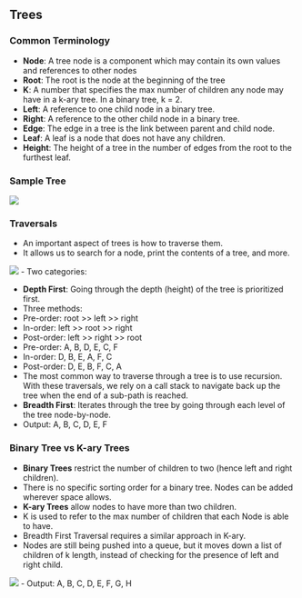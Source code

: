 ## Trees

### Common Terminology 
- **Node**: A tree node is a component which may contain its own values and references to other nodes
- **Root**: The root is the node at the beginning of the tree
- **K**: A number that specifies the max number of children any node may have in a k-ary tree. In a binary tree, k = 2.
- **Left**: A reference to one child node in a binary tree.
- **Right**: A reference to the other child node in a binary tree.
- **Edge**: The edge in a tree is the link between parent and child node. 
- **Leaf**: A leaf is a node that does not have any children. 
- **Height**: The height of a tree in the number of edges from the root to the furthest leaf. 

### Sample Tree
<img src ="https://codefellows.github.io/common_curriculum/data_structures_and_algorithms/Code_401/class-15/resources/images/BinaryTree1.PNG">

### Traversals
- An important aspect of trees is how to traverse them. 
- It allows us to search for a node, print the contents of a tree, and more. 
<img src ="https://codefellows.github.io/common_curriculum/data_structures_and_algorithms/Code_401/class-15/resources/images/tree-example.png">
- Two categories:

- **Depth First**: Going through the depth (height) of the tree is prioritized first. 
- Three methods:
- Pre-order: root >> left >> right
- In-order: left >> root >> right
- Post-order: left >> right >> root 
- Pre-order: A, B, D, E, C, F
- In-order: D, B, E, A, F, C
- Post-order: D, E, B, F, C, A
- The most common way to traverse through a tree is to use recursion. With these traversals, we rely on a call stack to navigate back up the tree when the end of a sub-path is reached. 
- **Breadth First**: Iterates through the tree by going through each level of the tree node-by-node. 
- Output: A, B, C, D, E, F

### Binary Tree vs K-ary Trees
- **Binary Trees** restrict the number of children to two (hence left and right children).
- There is no specific sorting order for a binary tree. Nodes can be added wherever space allows. 
- **K-ary Trees** allow nodes to have more than two children. 
- K is used to refer to the max number of children that each Node is able to have. 
- Breadth First Traversal requires a similar approach in K-ary. 
- Nodes are still being pushed into a queue, but it moves down a list of children of k length, instead of checking for the presence of left and right child. 
<img src ="https://codefellows.github.io/common_curriculum/data_structures_and_algorithms/Code_401/class-15/resources/images/KaryTree1.png">
- Output: A, B, C, D, E, F, G, H